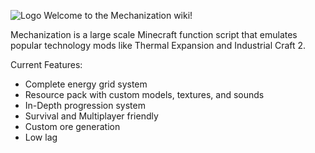 ![Logo](http://i.imgur.com/kNajiaw.png)
Welcome to the Mechanization wiki!

Mechanization is a large scale Minecraft function script that emulates popular technology mods like Thermal Expansion and Industrial Craft 2.

Current Features:
* Complete energy grid system
* Resource pack with custom models, textures, and sounds
* In-Depth progression system
* Survival and Multiplayer friendly
* Custom ore generation
* Low lag